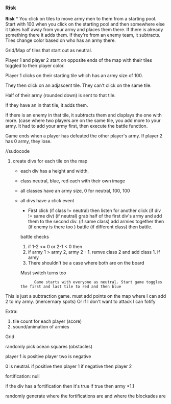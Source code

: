 ### Risk

**Risk**
	* You click on tiles to move army men to them from a starting pool. Start with 100 when you click on the starting pool and then somewhere else it takes half away from your army and places them there. If there is already something there it adds them. If they're from an enemy team, it subtracts. Tiles change color based on who has an army there.

Grid/Map of tiles that start out as neutral.

Player 1 and player 2 start on opposite ends of the map with their tiles toggled to their player color.

Player 1 clicks on their starting tile which has an army size of 100.

They then click on an adjascent tile. They can't click on the same tile.

Half of their army (rounded down) is sent to that tile.

If they have an in that tile, it adds them.

If there is an enemy in that tile, it subtracts them and displays the one with more. (case where two players are on the same tile, you add more to your army. It had to add your army first, then execute the battle function.

Game ends when a player has defeated the other player's army. If player 2 has 0 army, they lose.

//sudocode

1. create divs for each tile on the map
	* each div has a height and width.
	* class neutral, blue, red each with their own image
	* all classes have an army size, 0 for neutral, 100, 100
	* all divs have a click event
		* First click (if class != neutral) then listen for another click (if div != same div) (if neutral) grab half of the first div's army and add them to the second div. (if same class) add armies together then (if enemy is there too ) battle (if different class) then battle.

		battle checks

		1. if 1-2 <= 0 or 2-1 < 0 then
		2.  if army 1 > army 2, army 2 - 1. remve class 2 and add class 1. if army
		3. There shouldn't be a case where both are on the board

		Must switch turns too

				Game starts with everyone as neutral. Start game toggles the first and last tile to red and then blue
				
This is just a subtraction game. must add points on the map where I can add 2 to my army. (mercernary spots)
Or if I don't want to attack I can fotify

Extra:

1. tile count for each player (score)
2. sound/animation of armies


Grid 

randomly pick ocean squares (obstacles)

player 1 is positive
player two is negative

0 is neutral.
if positive then player 1
if negative then player 2

fortification: null

if the div has a fortification then it's true
if true then army *1.1

randomly generate where the fortifications are and where the blockades are